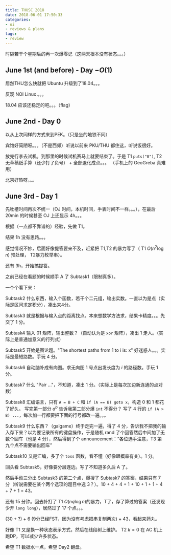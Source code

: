 ```yaml
---
title: THUSC 2018
date: 2018-06-01 17:50:33
categories:
- oi
- reviews & plans
tags:
- review
---
```


时隔若干个星期后的再一次爆零记（这两天根本没有状态。。。）

<!--- more --->

## June 1st (and before) - Day $-O(1)$

居然THU怎么快就把 Ubuntu 升级到了18.04。。。

反观 NOI Linux 。。。

18.04 应该还稳定的吧。。。（flag）

## June 2nd - Day 0

以从上次同样的方式来到PEK。（只是坐的地铁不同）

宾馆好简陋呀。。。（不是西郊）听说以前来 PKU/THU 都住这，听说饭很好。

放完行李去试机。到那里的时候试机赛马上就要结束了。于是 T1 `puts("0")`, T2 无草稿纸手算（还少打了负号） + 全部退化成点。。。 （手机上的 GeoGreba 真难用）

北京好热呀。。。

## June 3rd - Day 1

先吐槽时间再次不统一（OJ 时间，本机时间，手表时间不一样。。。），在最后 20min 的时候甚至 OJ 上还显示 4h。。。

根据（一点都不靠谱的）经验，先做 T1。

结果 1h 没有思路。。。

感觉情况不妙，后面好像提答要来不及，赶紧把 T1,T2 的暴力写了（ T1 $O(n ^ 2 \log n)$ 预处理， T2暴力枚举串）。

还有 3h，开始搞提答。

之前已经在看题的时候顺手 A 了 Subtask1（限制真多）。

一个个看下来：

Subtask2 什么东西，输入个函数，若干个二元组，输出实数。一直以为是点（实际是区间求定积分），凑出来4分。

Subtask3 就是根据与输入点的距离找点。本来想数学方法求，结果卡精度。。。先交了 1 分。

Subtask4 输入 01 矩阵，输出整数？（自动认为是 `xor` 矩阵），凑出 1 走人。（实际上是普通加意义的行列式）

Subtask5 开始是图论题。"The shortest paths from 1 to i is: x" 好迷惑人。。。实际是最短路数。手玩 4 分。

Subtask6 自动脑补成有向图。求无向图 1 号点出发长度为 $i$ 的路径数。手玩 1 分。

Subtask7 什么 "Pair ..."，不知道，凑出 1 分。（实际上是每次加边新连通的点对数）

Subtask8 汇编语言，只有 `A = B + C` 和 `if (A == B) goto x`，构造 0 和 1 都花了好久。 写完第一部分 $a ^ b$ 告诉我第二部分爆 `int` 不得分？ 写了 4 行的 `if (A > B) ...`，每次加一行都要把下面的行号都改一遍。。。

Subtask9 什么东西？（galgame）终于走完一遍，得了 4 分，告诉我不把我的输入存下来？以为要记录所有的键盘操作，于是随机 rand 了个回答然后中间加了无数个回车（也是 4 分），然后得到了个 announcement：“各位选手注意，T3 第九个点不需要输出回车”

Subtask10 又是汇编，多了个 `toss` 函数，看不懂（好像跟概率有关）。1 分。

回头看 Subtask5，好像要分层连边。写了不知道多久后 A 了。

然后手动三分出 Subtask3 的第二个点，爆搜了 Subtask7 的答案，结果只有 7 分（听说需要在某个两个选项的题目中选 3？）。10 + 4 + 4 + 1 + 10 + 1 + 1 + 4 + 7 + 1 = 43。

还有 15 分钟。回去补打了 T1 $O(nq \log n)$的暴力，T了，存了算过的答案（还发现少开 `long long`），居然过了 17 个点。。。

(30 + ?) + 6 (9分已经FST，因为没有考虑把串复制两次) + 43，看起来药丸。

好像 T1 又是换一种状态表示方式，然后在线段树上维护。 T2 $k = 0$ 在 AC 机上跑DP，可以减少许多状态。

希望 T1 数据水一点，希望 Day2 翻盘。
